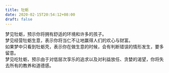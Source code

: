 ```yaml
---
title: 牡蛎
date: 2020-02-15T20:54:12+08:00
draft: false
---
```


梦见牡蛎，预示你将拥有舒适的环境和许多的孩子。<br>
梦见经营牡蛎生意，表示你将当仁不让地赢得人们的欢心与财富。<br>
如果梦中只看到牡蛎壳，表示你在做生意的时候，会有判断错误的情形发生，要多留意。<br>
梦见吃牡蛎，预示由于对低层次享乐的追求以及对利益放任、贪婪的渴望，你将失去所有的教养和道德感。<br>
